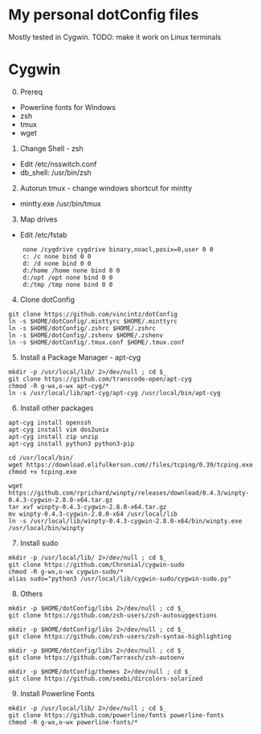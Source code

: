 # My personal dotConfig files

Mostly tested in Cygwin. TODO: make it work on Linux terminals


# Cygwin
0. Prereq
  - Powerline fonts for Windows
  - zsh
  - tmux
  - wget

1. Change Shell - zsh
  * Edit /etc/nsswitch.conf
  * db_shell: /usr/bin/zsh

2. Autorun tmux - change windows shortcut for mintty
  * mintty.exe /usr/bin/tmux

3. Map drives
* Edit /etc/fstab
```
    none /cygdrive cygdrive binary,noacl,posix=0,user 0 0
    c: /c none bind 0 0
    d: /d none bind 0 0
    d:/home /home none bind 0 0
    d:/opt /opt none bind 0 0
    d:/tmp /tmp none bind 0 0
```

4. Clone dotConfig
```
git clone https://github.com/vincintz/dotConfig
ln -s $HOME/dotConfig/.minttyrc $HOME/.minttyrc
ln -s $HOME/dotConfig/.zshrc $HOME/.zshrc
ln -s $HOME/dotConfig/.zshenv $HOME/.zshenv
ln -s $HOME/dotConfig/.tmux.conf $HOME/.tmux.conf
```

5. Install a Package Manager - apt-cyg
```
mkdir -p /usr/local/lib/ 2>/dev/null ; cd $_
git clone https://github.com/transcode-open/apt-cyg
chmod -R g-wx,o-wx apt-cyg/*
ln -s /usr/local/lib/apt-cyg/apt-cyg /usr/local/bin/apt-cyg
```

6. Install other packages
```
apt-cyg install openssh
apt-cyg install vim dos2unix
apt-cyg install zip unzip
apt-cyg install python3 python3-pip
```
```
cd /usr/local/bin/
wget https://download.elifulkerson.com//files/tcping/0.39/tcping.exe
chmod +x tcping.exe

wget https://github.com/rprichard/winpty/releases/download/0.4.3/winpty-0.4.3-cygwin-2.8.0-x64.tar.gz
tar xvf winpty-0.4.3-cygwin-2.8.0-x64.tar.gz
mv winpty-0.4.3-cygwin-2.8.0-x64 /usr/local/lib
ln -s /usr/local/lib/winpty-0.4.3-cygwin-2.8.0-x64/bin/winpty.exe /usr/local/bin/winpty
```

7. Install sudo
```
mkdir -p /usr/local/lib/ 2>/dev/null ; cd $_
git clone https://github.com/Chronial/cygwin-sudo
chmod -R g-wx,o-wx cygwin-sudo/*
alias sudo="python3 /usr/local/lib/cygwin-sudo/cygwin-sudo.py"
```

8. Others
```
mkdir -p $HOME/dotConfig/libs 2>/dev/null ; cd $_
git clone https://github.com/zsh-users/zsh-autosuggestions
```
```
mkdir -p $HOME/dotConfig/libs 2>/dev/null ; cd $_
git clone https://github.com/zsh-users/zsh-syntax-highlighting
```
```
mkdir -p $HOME/dotConfig/libs 2>/dev/null ; cd $_
git clone https://github.com/Tarrasch/zsh-autoenv
```
```
mkdir -p $HOME/dotConfig/themes 2>/dev/null ; cd $_
git clone https://github.com/seebi/dircolors-solarized
```

9. Install Powerline Fonts
```
mkdir -p /usr/local/lib/ 2>/dev/null ; cd $_
git clone https://github.com/powerline/fonts powerline-fonts
chmod -R g-wx,o-wx powerline-fonts/*
```

